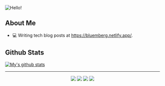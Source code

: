 <img src="https://raw.githubusercontent.com/ryfchry/ryfchry/master/header.png" alt="Hello!">

## About Me
- 💻   Writing tech blog posts at https://bluemberg.netlify.app/. 


## Github Stats
  [![My's github stats](https://github-readme-stats.vercel.app/api?username=ryfchry&count_private=true&show_icons=true&theme=dracula)](https://github.com/ryfchry/github-readme-stats)


<hr>
<p align="center">
  <p align="center">
    <a href="https://twitter.com/natyourbae" alt="Twitter"><img src="https://raw.githubusercontent.com/nitchell/nitchell/master/readme/twitter-fill.svg"></a>
    <a href="https://www.linkedin.com/in/nataprawiraf/" alt="Linkedin"><img src="https://raw.githubusercontent.com/nitchell/nitchell/master/readme/linkedin-fill.svg"></a>
    <a href="mailto:prawira8991@gmail.com" alt="Contact me"><img src="https://raw.githubusercontent.com/nitchell/nitchell/master/readme/mail-fill.svg"></a>
    <a href="https://bluemberg.netlify.app" alt="My site"><img src="https://raw.githubusercontent.com/nitchell/nitchell/master/readme/external-link-line.svg"></a>
  </p>
</p>
